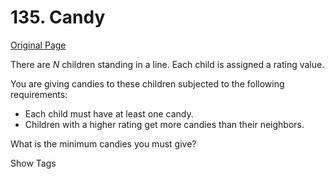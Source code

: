 # 135. Candy

[Original Page](https://leetcode.com/problems/candy/)

There are _N_ children standing in a line. Each child is assigned a rating value.

You are giving candies to these children subjected to the following requirements:

*   Each child must have at least one candy.
*   Children with a higher rating get more candies than their neighbors.

What is the minimum candies you must give?

<div>

<div id="tags" class="btn btn-xs btn-warning">Show Tags</div>

<span class="hidebutton" style="display: none;">[Greedy](/tag/greedy/)</span></div>